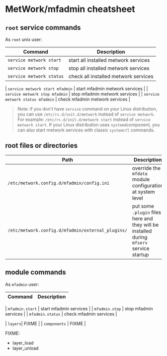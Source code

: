 # MetWork/mfadmin cheatsheet

## `root` service commands

As `root` unix user:

| Command | Description |
| --- | --- |
| `service metwork start` | start all installed metwork services |
| `service metwork stop` | stop all installed metwork services |
| `service metwork status` | check all installed metwork services |

| `service metwork start mfadmin` | start mfadmin metwork services |
| `service metwork stop mfadmin` | stop mfadmin metwork services |
| `service metwork status mfadmin` | check mfadmin metwork services |


> Note: if you don't have `service` command on your Linux distribution, you can use `/etc/rc.d/init.d/metwork` instead of `service metwork`. For example: `/etc/rc.d/init.d/metwork start` instead of `service metwork start`. If your Linux distribution uses `systemd`component, you can also start metwork services with classic `systemctl` commands.


## root files or directories

| Path | Description |
| --- | --- |
| `/etc/metwork.config.d/mfadmin/config.ini` | override the `mfdata` module configuration at system level |
| `/etc/metwork.config.d/mfadmin/external_plugins/` | put some `.plugin` files here and they will be installed during `mfserv` service startup |




## module commands

As `mfadmin` user:

| Command | Description |
| --- | --- |

| `mfadmin.start` | start mfadmin services |
| `mfadmin.stop` | stop mfadmin services |
| `mfadmin.status` | check mfadmin services |

| `layers`| FIXME |
| `components` | FIXME | 






FIXME:

- layer_load
- layer_unload
